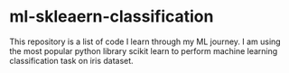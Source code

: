 # ml-skleaern-classification
This repository is a list of code I learn through my ML journey. I am using the most popular python library scikit learn to perform machine learning classification task on iris dataset. 
